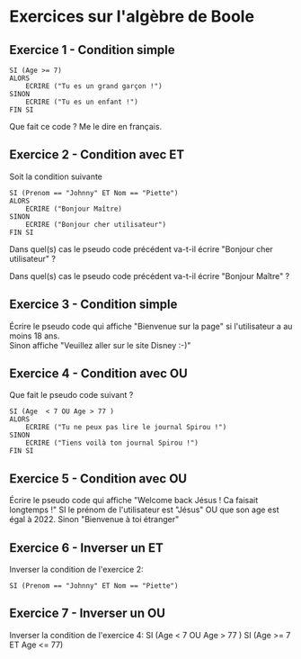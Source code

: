 # Exercices sur l'algèbre de Boole

## Exercice 1 - Condition simple

```
SI (Age >= 7)
ALORS
    ECRIRE ("Tu es un grand garçon !")  
SINON
    ECRIRE ("Tu es un enfant !")
FIN SI
```
Que fait ce code ? Me le dire en français.

## Exercice 2 - Condition avec ET

Soit la condition suivante
```
SI (Prenom == "Johnny" ET Nom == "Piette")
ALORS 
    ECRIRE ("Bonjour Maître)  
SINON
    ECRIRE ("Bonjour cher utilisateur")
FIN SI
```

Dans quel(s) cas le pseudo code précédent va-t-il écrire "Bonjour cher utilisateur" ?

Dans quel(s) cas le pseudo code précédent va-t-il écrire "Bonjour Maître" ?

## Exercice 3 - Condition simple

Écrire le pseudo code qui affiche "Bienvenue sur la page" si l'utilisateur a au moins 18 ans.  
Sinon affiche "Veuillez aller sur le site Disney :-)"   
## Exercice 4 - Condition avec OU

Que fait le pseudo code suivant ?
```
SI (Age  < 7 OU Age > 77 )
ALORS
    ECRIRE ("Tu ne peux pas lire le journal Spirou !")
SINON
    ECRIRE ("Tiens voilà ton journal Spirou !")
FIN SI
```
## Exercice 5 - Condition avec OU

Écrire le pseudo code qui affiche "Welcome back Jésus ! Ca faisait longtemps !" SI le prénom de l'utilisateur est "Jésus" OU que son age est égal à 2022. Sinon "Bienvenue à toi étranger"

## Exercice 6 - Inverser un ET

Inverser la condition de l'exercice 2:
```
SI (Prenom == "Johnny" ET Nom == "Piette")  
```
## Exercice 7 - Inverser un OU

Inverser la condition de l'exercice 4: SI (Age  < 7 OU Age > 77 )
SI (Age >= 7 ET Age <= 77)
